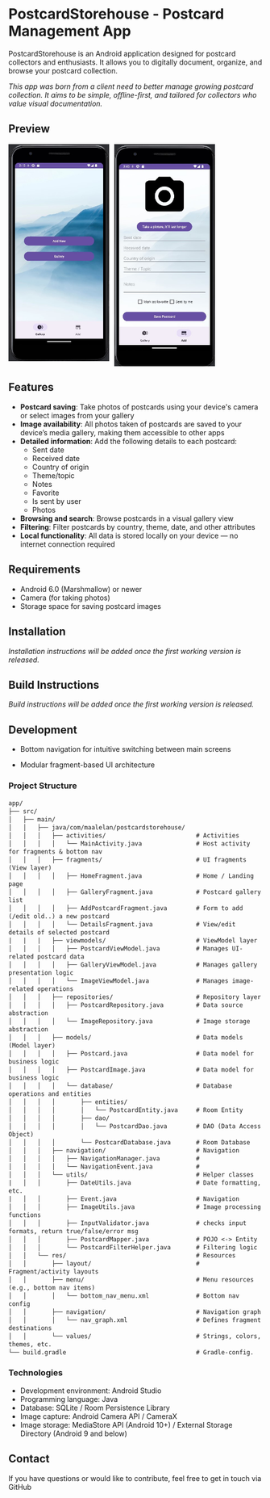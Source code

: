 # PostcardStorehouse - Postcard Management App

PostcardStorehouse is an Android application designed for postcard collectors and enthusiasts. 
It allows you to digitally document, organize, and browse your postcard collection.

_This app was born from a client need to better manage growing postcard collection. 
It aims to be simple, offline-first, and tailored for collectors who value visual documentation._

## Preview
<div style="display: flex; gap: 10px; align-items: flex-start;">
  <img src="documentation/photos/landingscreen.jpg" alt="Home screen" width="200">
  <img src="documentation/photos/addpostcardscreen.jpg" alt="Add postcard screen" width="200">
</div>

## Features

- **Postcard saving**: Take photos of postcards using your device's camera or select images from your gallery
- **Image availability**: All photos taken of postcards are saved to your device’s media gallery, making them accessible to other apps
- **Detailed information**: Add the following details to each postcard:
    - Sent date
    - Received date
    - Country of origin
    - Theme/topic
    - Notes
    - Favorite
    - Is sent by user
    - Photos
- **Browsing and search**: Browse postcards in a visual gallery view
- **Filtering**: Filter postcards by country, theme, date, and other attributes
- **Local functionality**: All data is stored locally on your device — no internet connection required

## Requirements

- Android 6.0 (Marshmallow) or newer
- Camera (for taking photos)
- Storage space for saving postcard images

## Installation

_Installation instructions will be added once the first working version is released._

## Build Instructions

_Build instructions will be added once the first working version is released._

## Development

- Bottom navigation for intuitive switching between main screens

- Modular fragment-based UI architecture

### Project Structure

```
app/
├── src/
│   ├── main/
│   │   ├── java/com/maalelan/postcardstorehouse/
│   │   │   ├── activities/                         # Activities
│   │   │   │   └── MainActivity.java               # Host activity for fragments & bottom nav
│   │   │   ├── fragments/                          # UI fragments (View layer)
│   │   │   │   ├── HomeFragment.java               # Home / Landing page
│   │   │   │   ├── GalleryFragment.java            # Postcard gallery list
│   │   │   │   ├── AddPostcardFragment.java        # Form to add (/edit old..) a new postcard
│   │   │   │   └── DetailsFragment.java            # View/edit details of selected postcard
|   |   |   ├── viewmodels/                         # ViewModel layer
│   │   │   │   ├── PostcardViewModel.java          # Manages UI-related postcard data
│   │   │   │   ├── GalleryViewModel.java           # Manages gallery presentation logic
│   │   │   │   └── ImageViewModel.java             # Manages image-related operations
│   │   │   ├── repositories/                       # Repository layer
│   │   │   │   ├── PostcardRepository.java         # Data source abstraction
│   │   │   │   └── ImageRepository.java            # Image storage abstraction
│   │   │   ├── models/                             # Data models (Model layer)
│   │   │   │   ├── Postcard.java                   # Data model for business logic
│   │   │   │   ├── PostcardImage.java              # Data model for business logic
│   │   │   │   └── database/                       # Database operations and entities
│   │   │   │       ├── entities/ 
│   │   │   │       │   └── PostcardEntity.java     # Room Entity
│   │   │   │       ├── dao/
│   │   │   │       │   └── PostcardDao.java        # DAO (Data Access Object)
│   │   │   │       └── PostcardDatabase.java       # Room Database
│   │   │   ├── navigation/                         # Navigation
│   │   │   │   ├── NavigationManager.java          # 
│   │   │   │   └── NavigationEvent.java            # 
│   │   │   └── utils/                              # Helper classes
|   │   │       ├── DateUtils.java                  # Date formatting, etc.
|   │   │       ├── Event.java                      # Navigation
│   │   │       ├── ImageUtils.java                 # Image processing functions
│   │   │       ├── InputValidator.java             # checks input formats, return true/false/error msg
│   │   │       ├── PostcardMapper.java             # POJO <-> Entity
│   │   │       └── PostcardFilterHelper.java       # Filtering logic
│   │   └── res/                                    # Resources
│   │       ├── layout/                             # Fragment/activity layouts
│   │       ├── menu/                               # Menu resources (e.g., bottom nav items)
│   │       │   └── bottom_nav_menu.xml             # Bottom nav config
│   │       ├── navigation/                         # Navigation graph
│   │       │   └── nav_graph.xml                   # Defines fragment destinations
│   │       └── values/                             # Strings, colors, themes, etc.
└── build.gradle                                    # Gradle-config.
```

### Technologies

- Development environment: Android Studio
- Programming language: Java
- Database: SQLite / Room Persistence Library
- Image capture: Android Camera API / CameraX
- Image storage: MediaStore API (Android 10+) / External Storage Directory (Android 9 and below)

## Contact

If you have questions or would like to contribute, feel free to get in touch via GitHub 
